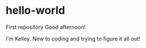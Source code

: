 # hello-world
First repository
Good afternoon! 

I'm Kelley. New to coding and trying to figure it all out! 
